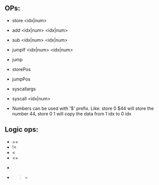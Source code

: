 ## OPs:
- store <idx> <idx|num> 
- add <idx|num> <idx|num> <store idx>
- sub <idx|num> <idx|num> <store idx>
- jumpIf <idx|num> <logic op> <idx|num> <labe to jump to>
- jump <label>
- storePos <idx>
- jumpPos <idx of pos>
- syscallargs <num>
- syscall <idx|num>

- Numbers can be used with '$' prefix. Like: store 0 $44 will store the number 44, store 0 1 will copy the data from 1 idx to 0 idx

## Logic ops:
- == 
- !=
- < 
- <=
- > 
- >=

